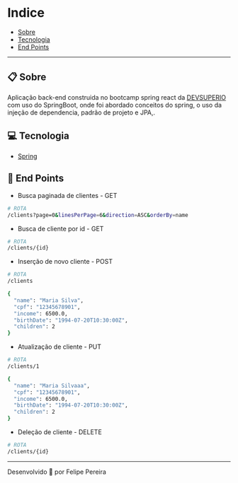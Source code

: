 <h2 align="center">
 <img src="https://i.imgur.com/OacR2eu.png" alt="">
</h2>

# Indice

- [Sobre](#-sobre)
- [Tecnologia](#-tecnologia)
- [End Points](#-end-points)
---

## 📋 Sobre

Aplicação back-end construida no bootcamp spring react da [DEVSUPERIO](https://devsuperior.com.br/) com uso do SpringBoot, onde  foi abordado conceitos do spring, o uso da injeção de dependencia, padrão de projeto e JPA,.
## 💻 Tecnologia

- [Spring](https://spring.io/)


## 📝 End Points

- Busca paginada de clientes - GET
```bash 
# ROTA
/clients?page=0&linesPerPage=6&direction=ASC&orderBy=name
```
- Busca de cliente por id - GET
```bash 
# ROTA
/clients/{id}
```
- Inserção de novo cliente - POST
```bash 
# ROTA
/clients
```
```bash 
{
  "name": "Maria Silva",
  "cpf": "12345678901",
  "income": 6500.0,
  "birthDate": "1994-07-20T10:30:00Z",
  "children": 2
}

```
- Atualização de cliente - PUT
```bash 
# ROTA
/clients/1
```
```bash 
{
  "name": "Maria Silvaaa",
  "cpf": "12345678901",
  "income": 6500.0,
  "birthDate": "1994-07-20T10:30:00Z",
  "children": 2
}
```
- Deleção de cliente - DELETE
```bash 
# ROTA
/clients/{id}
```
---
Desenvolvido 🚀 por Felipe Pereira

